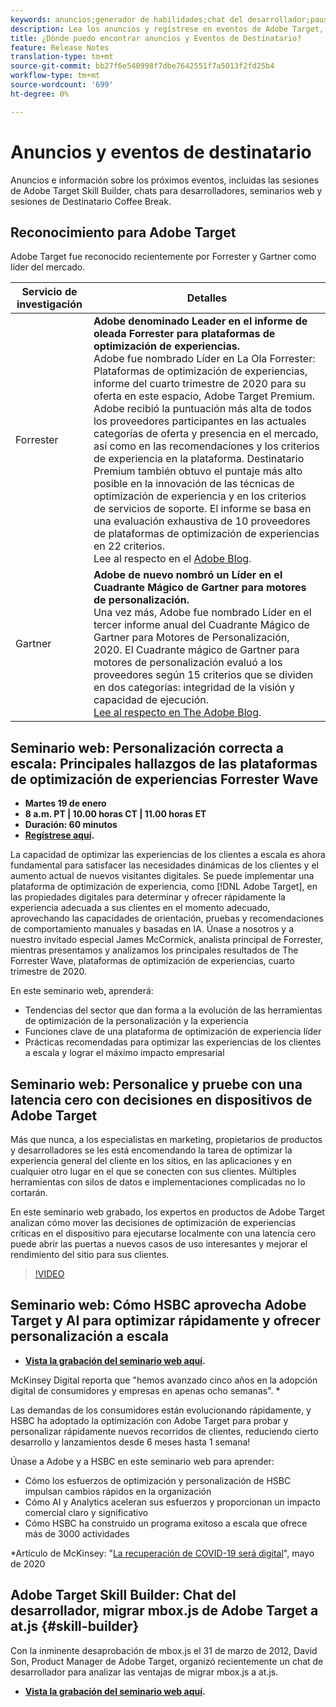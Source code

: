 ```yaml
---
keywords: anuncios;generador de habilidades;chat del desarrollador;pausa de café;eventos;guardabarros;gartner;seminario web
description: Lea los anuncios y regístrese en eventos de Adobe Target, incluidas las sesiones de Skill Builder, los chats de programadores y administradores de productos, los seminarios web y mucho más.
title: ¿Dónde puedo encontrar anuncios y Eventos de Destinatario?
feature: Release Notes
translation-type: tm+mt
source-git-commit: bb27f6e540998f7dbe7642551f7a5013f2fd25b4
workflow-type: tm+mt
source-wordcount: '699'
ht-degree: 0%

---
```



# Anuncios y eventos de destinatario

Anuncios e información sobre los próximos eventos, incluidas las sesiones de Adobe Target Skill Builder, chats para desarrolladores, seminarios web y sesiones de Destinatario Coffee Break.

## Reconocimiento para Adobe Target

Adobe Target fue reconocido recientemente por Forrester y Gartner como líder del mercado.

| Servicio de investigación | Detalles |
| --- | --- |
| Forrester | **Adobe denominado Leader en el informe de oleada Forrester para plataformas de optimización de experiencias.**<br> Adobe fue nombrado Líder en La Ola Forrester: Plataformas de optimización de experiencias, informe del cuarto trimestre de 2020 para su oferta en este espacio, Adobe Target Premium. Adobe recibió la puntuación más alta de todos los proveedores participantes en las actuales categorías de oferta y presencia en el mercado, así como en las recomendaciones y los criterios de experiencia en la plataforma. Destinatario Premium también obtuvo el puntaje más alto posible en la innovación de las técnicas de optimización de experiencia y en los criterios de servicios de soporte. El informe se basa en una evaluación exhaustiva de 10 proveedores de plataformas de optimización de experiencias en 22 criterios.<br>Lee al respecto en el  [Adobe Blog](https://blog.adobe.com/en/2020/11/24/adobe-named-leader-in-forrester-wave-report-experience-optimization-platforms.html). |
| Gartner | **Adobe de nuevo nombró un Líder en el Cuadrante Mágico de Gartner para motores de personalización.**<br> Una vez más, Adobe fue nombrado Líder en el tercer informe anual del Cuadrante Mágico de Gartner para Motores de Personalización, 2020. El Cuadrante mágico de Gartner para motores de personalización evaluó a los proveedores según 15 criterios que se dividen en dos categorías: integridad de la visión y capacidad de ejecución.<br>[Lee al respecto en The Adobe Blog](https://theblog.adobe.com/adobe-again-named-leader-in-gartner-magic-quadrant-for-personalization-engines/). |

## Seminario web: Personalización correcta a escala: Principales hallazgos de las plataformas de optimización de experiencias Forrester Wave

* **Martes 19 de enero**
* **8 a.m. PT | 10.00 horas CT | 11.00 horas ET**
* **Duración: 60 minutos**
* **[Regístrese aquí](https://www.adobeeventsonline.com/Webinar/2021/Personalization/index.php?source=998).**

La capacidad de optimizar las experiencias de los clientes a escala es ahora fundamental para satisfacer las necesidades dinámicas de los clientes y el aumento actual de nuevos visitantes digitales. Se puede implementar una plataforma de optimización de experiencia, como [!DNL Adobe Target], en las propiedades digitales para determinar y ofrecer rápidamente la experiencia adecuada a sus clientes en el momento adecuado, aprovechando las capacidades de orientación, pruebas y recomendaciones de comportamiento manuales y basadas en IA. Únase a nosotros y a nuestro invitado especial James McCormick, analista principal de Forrester, mientras presentamos y analizamos los principales resultados de The Forrester Wave, plataformas de optimización de experiencias, cuarto trimestre de 2020.

En este seminario web, aprenderá:

* Tendencias del sector que dan forma a la evolución de las herramientas de optimización de la personalización y la experiencia
* Funciones clave de una plataforma de optimización de experiencia líder
* Prácticas recomendadas para optimizar las experiencias de los clientes a escala y lograr el máximo impacto empresarial

## Seminario web: Personalice y pruebe con una latencia cero con decisiones en dispositivos de Adobe Target

Más que nunca, a los especialistas en marketing, propietarios de productos y desarrolladores se les está encomendando la tarea de optimizar la experiencia general del cliente en los sitios, en las aplicaciones y en cualquier otro lugar en el que se conecten con sus clientes. Múltiples herramientas con silos de datos e implementaciones complicadas no lo cortarán.

En este seminario web grabado, los expertos en productos de Adobe Target analizan cómo mover las decisiones de optimización de experiencias críticas en el dispositivo para ejecutarse localmente con una latencia cero puede abrir las puertas a nuevos casos de uso interesantes y mejorar el rendimiento del sitio para sus clientes.

>[!VIDEO](https://video.tv.adobe.com/v/328148)

## Seminario web: Cómo HSBC aprovecha Adobe Target y AI para optimizar rápidamente y ofrecer personalización a escala

* **[Vista la grabación del seminario web aquí](https://seminars.adobeconnect.com/ps4ozlg7qfdy/?proto=true).**

McKinsey Digital reporta que &quot;hemos avanzado cinco años en la adopción digital de consumidores y empresas en apenas ocho semanas&quot;. *

Las demandas de los consumidores están evolucionando rápidamente, y HSBC ha adoptado la optimización con Adobe Target para probar y personalizar rápidamente nuevos recorridos de clientes, reduciendo cierto desarrollo y lanzamientos desde 6 meses hasta 1 semana!

Únase a Adobe y a HSBC en este seminario web para aprender:

* Cómo los esfuerzos de optimización y personalización de HSBC impulsan cambios rápidos en la organización
* Cómo AI y Analytics aceleran sus esfuerzos y proporcionan un impacto comercial claro y significativo
* Cómo HSBC ha construido un programa exitoso a escala que ofrece más de 3000 actividades

*Artículo de McKinsey: &quot;[La recuperación de COVID-19 será digital](https://www.mckinsey.com/business-functions/mckinsey-digital/our-insights/the-covid-19-recovery-will-be-digital-a-plan-for-the-first-90-days#)&quot;, mayo de 2020

## Adobe Target Skill Builder: Chat del desarrollador, migrar mbox.js de Adobe Target a at.js {#skill-builder}

Con la inminente desaprobación de mbox.js el 31 de marzo de 2012, David Son, Product Manager de Adobe Target, organizó recientemente un chat de desarrollador para analizar las ventajas de migrar mbox.js a at.js.

* **[Vista la grabación del seminario web aquí](https://seminars.adobeconnect.com/ptdo6mfo6qn6/?proto=true).**